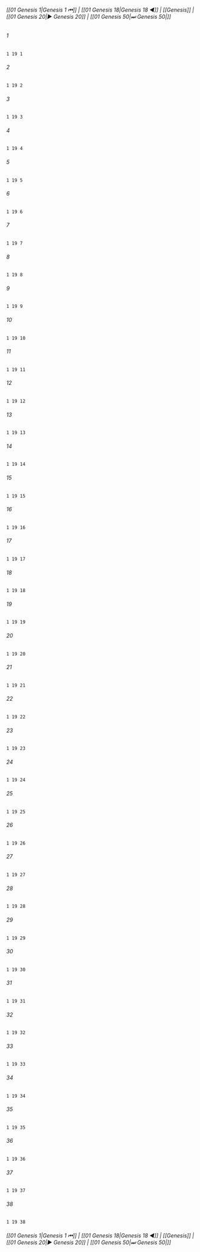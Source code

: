 
###### [[01 Genesis 1|Genesis 1 ⏮]] | [[01 Genesis 18|Genesis 18 ◀]] | [[Genesis]] | [[01 Genesis 20|▶ Genesis 20]] | [[01 Genesis 50|⏭ Genesis 50|]]

###### 1
``` verse
1 19 1 
```
###### 2
``` verse
1 19 2 
```
###### 3
``` verse
1 19 3 
```
###### 4
``` verse
1 19 4 
```
###### 5
``` verse
1 19 5 
```
###### 6
``` verse
1 19 6 
```
###### 7
``` verse
1 19 7 
```
###### 8
``` verse
1 19 8 
```
###### 9
``` verse
1 19 9 
```
###### 10
``` verse
1 19 10 
```
###### 11
``` verse
1 19 11 
```
###### 12
``` verse
1 19 12 
```
###### 13
``` verse
1 19 13 
```
###### 14
``` verse
1 19 14 
```
###### 15
``` verse
1 19 15 
```
###### 16
``` verse
1 19 16 
```
###### 17
``` verse
1 19 17 
```
###### 18
``` verse
1 19 18 
```
###### 19
``` verse
1 19 19 
```
###### 20
``` verse
1 19 20 
```
###### 21
``` verse
1 19 21 
```
###### 22
``` verse
1 19 22 
```
###### 23
``` verse
1 19 23 
```
###### 24
``` verse
1 19 24 
```
###### 25
``` verse
1 19 25 
```
###### 26
``` verse
1 19 26 
```
###### 27
``` verse
1 19 27 
```
###### 28
``` verse
1 19 28 
```
###### 29
``` verse
1 19 29 
```
###### 30
``` verse
1 19 30 
```
###### 31
``` verse
1 19 31 
```
###### 32
``` verse
1 19 32 
```
###### 33
``` verse
1 19 33 
```
###### 34
``` verse
1 19 34 
```
###### 35
``` verse
1 19 35 
```
###### 36
``` verse
1 19 36 
```
###### 37
``` verse
1 19 37 
```
###### 38
``` verse
1 19 38 
```

###### [[01 Genesis 1|Genesis 1 ⏮]] | [[01 Genesis 18|Genesis 18 ◀]] | [[Genesis]] | [[01 Genesis 20|▶ Genesis 20]] | [[01 Genesis 50|⏭ Genesis 50|]]

